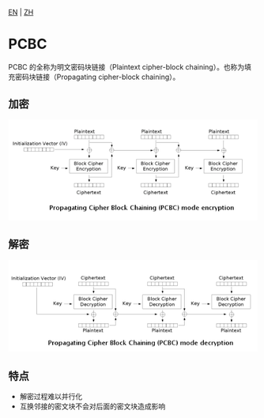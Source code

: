 [EN](./pcbc.md) | [ZH](./pcbc-zh.md)
# PCBC

PCBC 的全称为明文密码块链接（Plaintext cipher-block chaining）。也称为填充密码块链接（Propagating cipher-block chaining）。

## 加密

![](./figure/pcbc_encryption.png)

## 解密

![](./figure/pcbc_decryption.png)

## 特点

- 解密过程难以并行化
- 互换邻接的密文块不会对后面的密文块造成影响